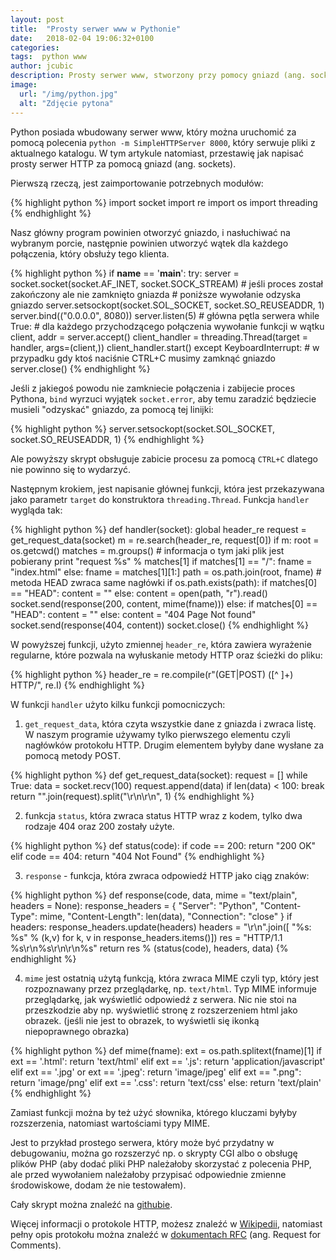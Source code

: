 ```yaml
---
layout: post
title:  "Prosty serwer www w Pythonie"
date:   2018-02-04 19:06:32+0100
categories:
tags:  python www
author: jcubic
description: Prosty serwer www, stworzony przy pomocy gniazd (ang. sockets) w Pythonie.
image:
  url: "/img/python.jpg"
  alt: "Zdjęcie pytona"
---
```


Python posiada wbudowany serwer www, który można uruchomić za pomocą polecenia
`python -m SimpleHTTPServer 8000`, który serwuje pliki z aktualnego katalogu.
W tym artykule natomiast, przestawię jak napisać prosty serwer HTTP za pomocą gniazd
(ang. sockets).


<!-- more -->

Pierwszą rzeczą, jest zaimportowanie potrzebnych modułów:

{% highlight python %}
import socket
import re
import os
import threading
{% endhighlight %}

Nasz główny program powinien otworzyć gniazdo, i nasłuchiwać na wybranym porcie, następnie
powinien utworzyć wątek dla każdego połączenia, który obsłuży tego klienta.

{% highlight python %}
if __name__ == '__main__':
    try:
        server = socket.socket(socket.AF_INET, socket.SOCK_STREAM)
        # jeśli proces został zakończony ale nie zamknięto gniazda
        # poniższe wywołanie odzyska gniazdo
        server.setsockopt(socket.SOL_SOCKET, socket.SO_REUSEADDR, 1)
        server.bind(("0.0.0.0", 8080))
        server.listen(5)
        # główna pętla serwera
        while True:
            # dla każdego przychodzącego połączenia wywołanie funkcji w wątku
            client, addr = server.accept()
            client_handler = threading.Thread(target = handler, args=(client,))
            client_handler.start()
    except KeyboardInterrupt:
        # w przypadku gdy ktoś naciśnie CTRL+C musimy zamknąć gniazdo
        server.close()
{% endhighlight %}

Jeśli z jakiegoś powodu nie zamkniecie połączenia i zabijecie proces Pythona, `bind`
wyrzuci wyjątek `socket.error`, aby temu zaradzić będziecie musieli "odzyskać" gniazdo,
za pomocą tej linijki:

{% highlight python %}
server.setsockopt(socket.SOL_SOCKET, socket.SO_REUSEADDR, 1)
{% endhighlight %}

Ale powyższy skrypt obsługuje zabicie procesu za pomocą `CTRL+C` dlatego nie powinno się
to wydarzyć.

Następnym krokiem, jest napisanie głównej funkcji, która jest przekazywana jako parametr
`target` do konstruktora `threading.Thread`. Funkcja `handler` wygląda tak:

{% highlight python %}
def handler(socket):
    global header_re
    request = get_request_data(socket)
    m = re.search(header_re, request[0])
    if m:
        root = os.getcwd()
        matches = m.groups()
        # informacja o tym jaki plik jest pobierany
        print "request %s" % matches[1]
        if matches[1] == "/":
            fname = "index.html"
        else:
            fname = matches[1][1:]
        path = os.path.join(root, fname)
        # metoda HEAD zwraca same nagłówki
        if os.path.exists(path):
            if matches[0] == "HEAD":
                content = ""
            else:
                content = open(path, "r").read()
            socket.send(response(200, content, mime(fname)))
        else:
            if matches[0] == "HEAD":
                content = ""
            else:
                content = "404 Page Not found"
            socket.send(response(404, content))
    socket.close()
{% endhighlight %}

W powyższej funkcji, użyto zmiennej `header_re`, która zawiera wyrażenie regularne, które
pozwala na wyłuskanie metody HTTP oraz ścieżki do pliku:

{% highlight python %}
header_re = re.compile(r"(GET|POST) ([^ ]+) HTTP/", re.I)
{% endhighlight %}

W funkcji `handler` użyto kilku funkcji pomocniczych:

1. `get_request_data`, która czyta wszystkie dane z gniazda i zwraca listę. W naszym programie
   używamy tylko pierwszego elementu czyli nagłówków protokołu HTTP. Drugim elementem byłyby
   dane wysłane za pomocą metody POST.

{% highlight python %}
def get_request_data(socket):
    request = []
    while True:
        data = socket.recv(100)
        request.append(data)
        if len(data) < 100:
            break
    return "".join(request).split("\r\n\r\n", 1)
{% endhighlight %}

2. funkcja `status`, która zwraca status HTTP wraz z kodem, tylko dwa rodzaje 404 oraz 200
   zostały użyte.

{% highlight python %}
def status(code):
    if code == 200:
        return "200 OK"
    elif code == 404:
        return "404 Not Found"
{% endhighlight %}

3. `response` - funkcja, która zwraca odpowiedź HTTP jako ciąg znaków:

{% highlight python %}
def response(code, data, mime = "text/plain", headers = None):
    response_headers = {
        "Server": "Python",
        "Content-Type": mime,
        "Content-Length": len(data),
        "Connection": "close"
    }
    if headers:
        response_headers.update(headers)
    headers = "\r\n".join([ "%s: %s" % (k,v) for k, v in response_headers.items()])
    res = "HTTP/1.1 %s\r\n%s\r\n\r\n%s"
    return res % (status(code), headers, data)
{% endhighlight %}

4. `mime` jest ostatnią użytą funkcją, która zwraca MIME czyli typ, który jest rozpoznawany
   przez przeglądarkę, np. `text/html`. Typ MIME informuje przeglądarkę, jak wyświetlić
   odpowiedź z serwera. Nic nie stoi na przeszkodzie aby np. wyświetlić stronę z rozszerzeniem
   html jako obrazek. (jeśli nie jest to obrazek, to wyświetli się ikonką niepoprawnego obrazka)

{% highlight python %}
def mime(fname):
    ext = os.path.splitext(fname)[1]
    if ext == '.html':
        return 'text/html'
    elif ext == '.js':
        return 'application/javascript'
    elif ext == '.jpg' or ext == '.jpeg':
        return 'image/jpeg'
    elif ext == ".png":
        return 'image/png'
    elif ext == '.css':
        return 'text/css'
    else:
        return 'text/plain'
{% endhighlight %}

Zamiast funkcji można by też użyć słownika, którego kluczami byłyby rozszerzenia, natomiast
wartościami typy MIME.

Jest to przykład prostego serwera, który może być przydatny w debugowaniu, można go rozszerzyć
np. o skrypty CGI albo o obsługę plików PHP (aby dodać pliki PHP należałoby skorzystać z
polecenia PHP, ale przed wywołaniem należałoby przypisać odpowiednie zmienne środowiskowe,
dodam że nie testowałem).

Cały skrypt można znaleźć na [githubie](https://gist.github.com/jcubic/e322940752f50b6c1cec08166fd5ea4b).

Więcej informacji o protokole HTTP, możesz znaleźć w
[Wikipedii](https://pl.wikipedia.org/wiki/HTTP), natomiast pełny opis protokołu
można znaleźć w [dokumentach RFC](https://www.rfc-editor.org/search/rfc_search_detail.php?title=http&pubstatus%5B%5D=Any&pub_date_type=any) (ang. Request for Comments).
